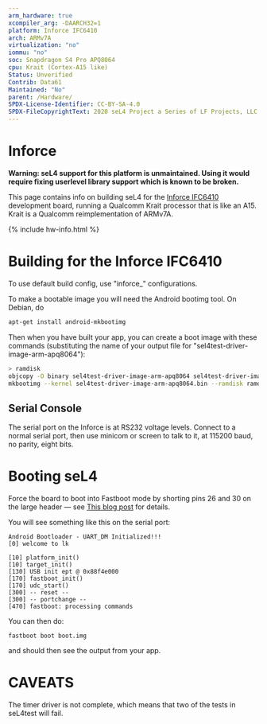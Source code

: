 ```yaml
---
arm_hardware: true
xcompiler_arg: -DAARCH32=1
platform: Inforce IFC6410
arch: ARMv7A
virtualization: "no"
iommu: "no"
soc: Snapdragon S4 Pro APQ8064
cpu: Krait (Cortex-A15 like)
Status: Unverified
Contrib: Data61
Maintained: "No"
parent: /Hardware/
SPDX-License-Identifier: CC-BY-SA-4.0
SPDX-FileCopyrightText: 2020 seL4 Project a Series of LF Projects, LLC.
---
```


# Inforce

**Warning: seL4 support for this platform is unmaintained.  Using it would require fixing userlevel library support which is known to be broken.**

This page contains info on building seL4 for the
[Inforce IFC6410](http://www.inforcelive.com/index.php?route=product/product&product_id=53) development board, running a Qualcomm Krait processor that
is like an A15. Krait is a Qualcomm reimplementation of ARMv7A.

{% include hw-info.html %}

# Building for the Inforce IFC6410
 To use default build config, use
"inforce_" configurations.

To make a bootable image you will need the Android bootimg tool. On
Debian, do

```bash
apt-get install android-mkbootimg
```
Then when you have built your app, you can create a boot image with
these commands (substituting the name of your output file for
"sel4test-driver-image-arm-apq8064"):


```bash
> ramdisk
objcopy -O binary sel4test-driver-image-arm-apq8064 sel4test-driver-image-arm-apq8064.bin
mkbootimg --kernel sel4test-driver-image-arm-apq8064.bin --ramdisk ramdisk --base "0x82000000" --output boot.img
```
## Serial Console
The serial port on the Inforce is at RS232 voltage levels. Connect to a
normal serial port, then use minicom or screen to talk to it, at 115200
baud, no parity, eight bits.

# Booting seL4
 Force the board to boot into Fastboot mode by shorting
pins 26 and 30 on the large header — see
[This blog post](https://web.archive.org/web/20150526213626/http://mydragonboard.org/2013/forcing-ifc6410-into-fastboot) for details.

You will see something like this on the serial port:
```
Android Bootloader - UART_DM Initialized!!!
[0] welcome to lk

[10] platform_init()
[10] target_init()
[130] USB init ept @ 0x88f4e000
[170] fastboot_init()
[170] udc_start()
[300] -- reset --
[300] -- portchange --
[470] fastboot: processing commands
```
You can then do:

```
fastboot boot boot.img
```
and should then see the output from your
app.

# CAVEATS
 The timer driver is not complete, which means that two of
the tests in seL4test will fail.
